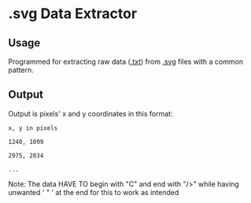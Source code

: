 # .svg Data Extractor

## Usage

Programmed for extracting raw data (<a href="https://en.wikipedia.org/wiki/Text_file" target="_blank">.txt</a>) from <a href="https://en.wikipedia.org/wiki/Scalable_Vector_Graphics" target="_blank">.svg</a> files with a common pattern. 

## Output
Output is pixels' x and y coordinates in this format: 

    x, y in pixels 

    1240, 1099

    2975, 2834

    ...


Note: The data HAVE TO begin with "C" and end with "/>" while having unwanted ' " ' at the end for this to work as intended 
